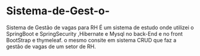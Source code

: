 # Sistema-de-Gest-o-
Sistema de Gestão de vagas para RH
É um sistema de estudo onde utilizei o SpringBoot e SpringSecurity ,Hibernate e Mysql no back-End e no front BootStrap e thymeleaf.
o mesmo consite em sistema CRUD que faz a gestão de vagas de um setor de RH.
